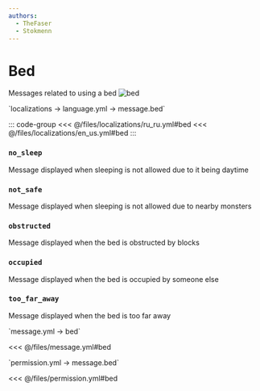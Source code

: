 ```yaml
---
authors:
  - TheFaser
  - Stokmenn
---
```


# Bed

<!--@include: @/parts/vanillaWarn.md#message-->

Messages related to using a bed
![bed](/bed.png)

[//]: # (localization)
<!--@include: @/parts/words.md#localization--> 
<!--@include: @/parts/words.md#path--> `localizations → language.yml → message.bed`

<!--@include: @/parts/words.md#default--> 

::: code-group
<<< @/files/localizations/ru_ru.yml#bed
<<< @/files/localizations/en_us.yml#bed
:::

### `no_sleep`

Message displayed when sleeping is not allowed due to it being daytime

### `not_safe`

Message displayed when sleeping is not allowed due to nearby monsters

### `obstructed`

Message displayed when the bed is obstructed by blocks

### `occupied`

Message displayed when the bed is occupied by someone else

### `too_far_away`

Message displayed when the bed is too far away

[//]: # (message.yml)
<!--@include: @/parts/words.md#setting-->
<!--@include: @/parts/words.md#path--> `message.yml → bed`

<!--@include: @/parts/words.md#default-->
<<< @/files/message.yml#bed

<!--@include: @/parts/enable.md-->
<!--@include: @/parts/destination.md-->
<!--@include: @/parts/sound.md-->

[//]: # (permission.yml)
<!--@include: @/parts/words.md#permission-->
<!--@include: @/parts/words.md#path--> `permission.yml → message.bed`

<!--@include: @/parts/words.md#default-->
<<< @/files/permission.yml#bed

<!--@include: @/parts/permission/permissionTier3.md-->
<!--@include: @/parts/permission/sound.md-->